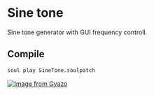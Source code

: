 # Sine tone  
Sine tone generator with GUI frequency controll.  

## Compile  
```bash
soul play SineTone.soulpatch
```

[![Image from Gyazo](https://i.gyazo.com/16b1d49f063aaa087e57248fcf811b53.png)](https://gyazo.com/16b1d49f063aaa087e57248fcf811b53)
